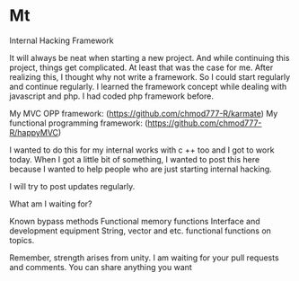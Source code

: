 # Mt
Internal Hacking Framework

It will always be neat when starting a new project. And while continuing this project, things get complicated. At least that was the case for me.
After realizing this, I thought why not write a framework. So I could start regularly and continue regularly. I learned the framework concept while dealing with javascript and php. I had coded php framework before.

My MVC OPP framework:
(https://github.com/chmod777-R/karmate)
My functional programming framework:
(https://github.com/chmod777-R/happyMVC)

I wanted to do this for my internal works with c ++ too and I got to work today. When I got a little bit of something, I wanted to post this here because I wanted to help people who are just starting internal hacking.

I will try to post updates regularly.

What am I waiting for?

Known bypass methods
Functional memory functions
Interface and development equipment
String, vector and etc. functional functions on topics.


Remember, strength arises from unity. I am waiting for your pull requests and comments. You can share anything you want
